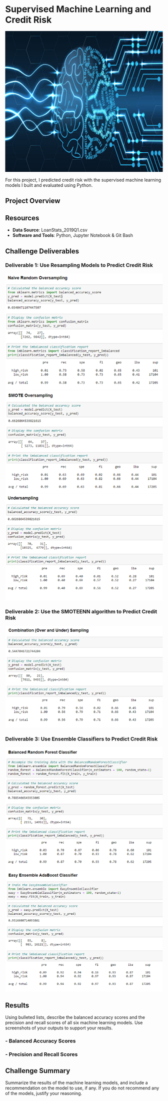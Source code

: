 # Supervised Machine Learning and Credit Risk

<img src="images/machine-learning-brain.jpg" width="1000" height="450">

For this project, I predicted credit risk with the supervised machine learning models I built and evaluated using Python.

## Project Overview


## Resources
- **Data Source**: LoanStats_2019Q1.csv
- **Software and Tools**: Python, Jupyter Notebook & Git Bash

## Challenge Deliverables

### Deliverable 1: Use Resampling Models to Predict Credit Risk

<img src="images/Random Oversampler Results.PNG">
<img src="images/SMOTE Oversampling Results.PNG">
<img src="images/Cluster Centroids Undersampling Results.PNG">

### Deliverable 2: Use the SMOTEENN algorithm to Predict Credit Risk

<img src="images/SMOTEENN Results.PNG">

### Deliverable 3: Use Ensemble Classifiers to Predict Credit Risk

<img src="images/Balanced Random Forest Classifier Results.PNG">
<img src="images/Easy Ensemble Classifier Results.PNG">

## Results

Using bulleted lists, describe the balanced accuracy scores and the precision and recall scores of all six machine learning models. Use screenshots of your outputs to support your results.

### - **Balanced Accuracy Scores**

### - **Precision and Recall Scores**

## Challenge Summary
Summarize the results of the machine learning models, and include a recommendation on the model to use, if any. If you do not recommend any of the models, justify your reasoning.
